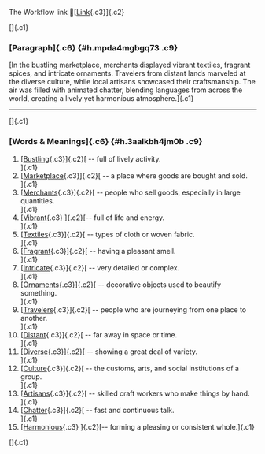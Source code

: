The Workflow link
👏[[Link](https://www.google.com/url?q=http://www.google.com&sa=D&source=editors&ust=1759458480713581&usg=AOvVaw3ZPzN9RIobvLNbcYgduOAG){.c3}]{.c2}

[]{.c1}

### [Paragraph]{.c6} {#h.mpda4mgbgq73 .c9}

[In the bustling marketplace, merchants displayed vibrant textiles,
fragrant spices, and intricate ornaments. Travelers from distant lands
marveled at the diverse culture, while local artisans showcased their
craftsmanship. The air was filled with animated chatter, blending
languages from across the world, creating a lively yet harmonious
atmosphere.]{.c1}

------------------------------------------------------------------------

[]{.c1}

### [Words & Meanings]{.c6} {#h.3aalkbh4jm0b .c9}

1.  [[Bustling](https://www.google.com/url?q=http://www.google.com&sa=D&source=editors&ust=1759458480714906&usg=AOvVaw38evGzbJNGfu6njDEBHjI6){.c3}]{.c2}[ --
    full of lively activity.\
    ]{.c1}
2.  [[Marketplace](https://www.google.com/url?q=http://www.google.com&sa=D&source=editors&ust=1759458480715136&usg=AOvVaw0J5MZJxn1LXiqfUgdxi_tS){.c3}]{.c2}[ --
    a place where goods are bought and sold.\
    ]{.c1}
3.  [[Merchants](https://www.google.com/url?q=http://www.google.com&sa=D&source=editors&ust=1759458480715341&usg=AOvVaw0Kx8cRtA2muE4nl3qn2-T4){.c3}]{.c2}[ --
    people who sell goods, especially in large quantities.\
    ]{.c1}
4.  [[Vibrant](https://www.google.com/url?q=http://www.google.com&sa=D&source=editors&ust=1759458480715551&usg=AOvVaw1VB95SiwmKYoKelLs0RtA0){.c3}
    ]{.c2}[-- full of life and energy.\
    ]{.c1}
5.  [[Textiles](https://www.google.com/url?q=http://www.google.com&sa=D&source=editors&ust=1759458480715711&usg=AOvVaw23K_VUbcNNHgqi_8RrRxLq){.c3}]{.c2}[ --
    types of cloth or woven fabric.\
    ]{.c1}
6.  [[Fragrant](https://www.google.com/url?q=http://www.google.com&sa=D&source=editors&ust=1759458480715896&usg=AOvVaw3zO4nWC7iYh3q_USlkqxfE){.c3}]{.c2}[ --
    having a pleasant smell.\
    ]{.c1}
7.  [[Intricate](https://www.google.com/url?q=http://www.google.com&sa=D&source=editors&ust=1759458480716066&usg=AOvVaw3FyJcle0yp_T9MBFFe0Ure){.c3}]{.c2}[ --
    very detailed or complex.\
    ]{.c1}
8.  [[Ornaments](https://www.google.com/url?q=http://www.google.com&sa=D&source=editors&ust=1759458480716232&usg=AOvVaw17cft_osmIBmRpYodiwD8T){.c3}]{.c2}[ --
    decorative objects used to beautify something.\
    ]{.c1}
9.  [[Travelers](https://www.google.com/url?q=http://www.google.com&sa=D&source=editors&ust=1759458480716422&usg=AOvVaw0pfOTIbXrXsavA5o7hhXuH){.c3}]{.c2}[ --
    people who are journeying from one place to another.\
    ]{.c1}
10. [[Distant](https://www.google.com/url?q=http://www.google.com&sa=D&source=editors&ust=1759458480716636&usg=AOvVaw21Kvaw65a3d1h845RaX9l3){.c3}]{.c2}[ --
    far away in space or time.\
    ]{.c1}
11. [[Diverse](https://www.google.com/url?q=http://www.google.com&sa=D&source=editors&ust=1759458480716803&usg=AOvVaw3tCntThisDd8qJK8tKEkMq){.c3}]{.c2}[ --
    showing a great deal of variety.\
    ]{.c1}
12. [[Culture](https://www.google.com/url?q=http://www.google.com&sa=D&source=editors&ust=1759458480717120&usg=AOvVaw2tfsvMncd9eObuSLE12MGm){.c3}]{.c2}[ --
    the customs, arts, and social institutions of a group.\
    ]{.c1}
13. [[Artisans](https://www.google.com/url?q=http://www.google.com&sa=D&source=editors&ust=1759458480717356&usg=AOvVaw0nB7Zj_z8de1sKWvA_5bJN){.c3}]{.c2}[ --
    skilled craft workers who make things by hand.\
    ]{.c1}
14. [[Chatter](https://www.google.com/url?q=http://www.google.com&sa=D&source=editors&ust=1759458480717554&usg=AOvVaw0HksOPXj8nnEeeWhZKgPPc){.c3}]{.c2}[ --
    fast and continuous talk.\
    ]{.c1}
15. [[Harmonious](https://www.google.com/url?q=http://www.google.com&sa=D&source=editors&ust=1759458480717724&usg=AOvVaw2zAyOxK-SghsOOCrK61com){.c3}
    ]{.c2}[-- forming a pleasing or consistent whole.]{.c1}

[]{.c1}
